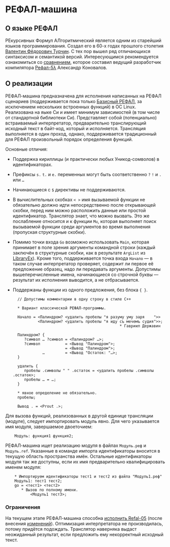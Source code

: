 # РЕФАЛ-машина

## О языке РЕФАЛ

РЕкурсивных Формул АЛгоритмический является одним из старейший языков программирования.
Создал его в 60-х годах прошлого столетия [Валентин Фёдорович Турчин](https://computer-museum.ru/histussr/turchin_sorucom_2011.htm).
С тех пор вышел ряд отличающихся синтаксисом и семантикой версий. Интересующимся
рекомендуется ознакомиться со [сравнением](https://github.com/Mazdaywik/direct-link/blob/master/refal-compare.md),
которое составил ведущий разработчик компилятора [Рефал-5λ](https://github.com/bmstu-iu9/refal-5-lambda)
Александр Коновалов.

## О реализации

РЕФАЛ-машина предназначена для исполнения написанных на РЕФАЛ сценариев
(поддерживается пока только [Базисный РЕФАЛ](doc/%D0%A0%D0%95%D0%A4%D0%90%D0%9B-5%20%D0%A0%D1%83%D0%BA%D0%BE%D0%B2%D0%BE%D0%B4%D1%81%D1%82%D0%B2%D0%BE%20%D0%BF%D0%BE%20%D0%BF%D1%80%D0%BE%D0%B3%D1%80%D0%B0%D0%BC%D0%BC%D0%B8%D1%80%D0%BE%D0%B2%D0%B0%D0%BD%D0%B8%D1%8E%20%D0%B8%20%D1%81%D0%BF%D1%80%D0%B0%D0%B2%D0%BE%D1%87%D0%BD%D0%B8%D0%BA%20%D0%A2%D1%83%D1%80%D1%87%D0%B8%D0%BD%20%D0%92.%D0%A4.pdf), за исключением нескольких встроенных функций) в ОС Linux. Реализована на яыке Си и имеет минимум зависимостей (в том числе от стандартной библиотеки Си). Представляет собой (потенциально) встраиваемый интерпретатор, предварительно транслирующий исходный текст в байт-код, который и исполняется. Трансляция выполняется в один проход, однако, поддерживается традиционный для РЕФАЛ произвольный порядок определения функций.

Основные отличия:
* Поддержка кириллицы (и практически любых Уникод-сомволов) в идентификаторах.
* Префиксы `s.` `t.` и `e.` переменных могут быть соответственно `?` `!` и `.` или `…`
* Начинающиеся с `$` директивы не поддерживаются.
* В вычислительных скобках `< >` имя вызываемой функции не обязательно должно
идти непосредственно после открывающей скобки, перед ним можно расположить данные
или простой идентификатор. Транслятор знает, что можно вызвать. Это же послабление
относится и к функции `Mu`, которая выполняет поиск вызываемой функции среди
аргументов во время выполнения (пропуская структурные скобки).
* Помимо точки входа `Go` возможно использовать `Main`, которая принимает в поле
зрения аргументы командной строки (каждый заключён в структурные скобки, как в
результате `ArgList` из [LibraryEx](https://github.com/Mazdaywik/refal-5-framework/blob/master/docs/LibraryEx.md#функция-arglist)).
Кроме того, поддерживается точка входа `Начало` — в таком случае интерпретатор
проверяет, содержит ли первое её предложение образец, надо ли передавать аргументы.
Допустимы вышеперечисленные имена, начинающиеся со строчной буквы — результат их
исполнения выводится, а не отбрасывается.
* Поддержаны функции из одного предложения, без блока `{ }`.

        // Допустимы комментарии в одну строку в стиле С++
        
        * Вариант классической РЕФАЛ-программы.
        
        Начало = <Палиндром? <удалить пробелы "я разуму уму заря    ">>
                 <Палиндром? <удалить пробелы "я иду съ мечемъ судия">>;
                                                     * Гавриил Державин
        
        Палиндром? {
           ?символ … ?символ = <Палиндром? …>;
           ?символ           = <Вывод "Палиндром">;
                             = <Вывод "Палиндром">;
                   …         = <Вывод "Остаток: "…>;
        }
        
        удалить {
           пробелы .символы " " .остаток = <удалить пробелы .символы .остаток>;
           пробелы … = …;
        }
        
        * явное определение не обязательно.
        пробелы;
        
        Вывод . = <Prout .>;

Для вызова функций, реализованных в другой единице трансляции (модуле), следует
импортировать модуль явно. Для чего указывается имя модуля, завершаемое двоеточием:

        Модуль: функция1 функция2;

РЕФАЛ-машина ищет реализацию модуля в файлах `Модуль.реф` и `Модуль.ref`.
Указанные в команде импорта идентификаторы вносится в текущую область пространства
имён. Остальные идентификаторы модуля так же доступны, если их имя предварительно
квалифицировать именем модуля:

        * Импортируем идентификаторы тест1 и тест2 из файла "Модуль1.реф"
        Модуль1: тест1 тест2;
        go = <тест1> <тест2>
           * Вызов по полному имени.
               <Модуль1 тест3>;

### Ограничения

На текущем этапе РЕФАЛ-машина способна [исполнить Refal-05](examples/refal-05.sh)
(после внесения [изменений](examples/refal-05.v3.1.patch)). Оптимизация
интерпретатора не производилась, потому придётся подождать. Транслятор наверняка
выдаст неожиданный результат, если предложить ему некорректный исходный текст.
